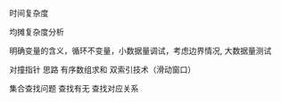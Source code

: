 时间复杂度

均摊复杂度分析

明确变量的含义，循环不变量，小数据量调试，考虑边界情况, 大数据量测试



对撞指针 思路  有序数组求和 双索引技术（滑动窗口）



集合查找问题 查找有无 查找对应关系